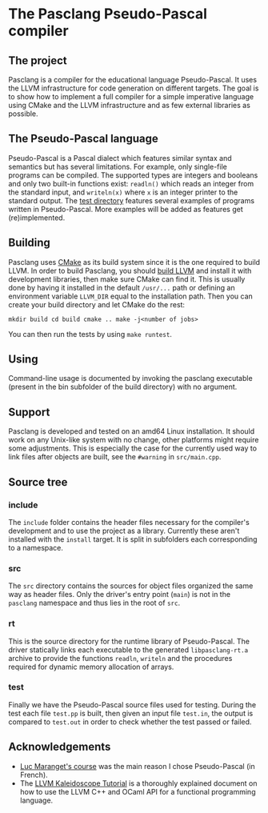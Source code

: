 # The Pasclang Pseudo-Pascal compiler

## The project

Pasclang is a compiler for the educational language Pseudo-Pascal. It uses the LLVM infrastructure for code generation on different targets. The goal is to show how to implement a full compiler for a simple imperative language using CMake and the LLVM infrastructure and as few external libraries as possible.

## The Pseudo-Pascal language

Pseudo-Pascal is a Pascal dialect which features similar syntax and semantics but has several limitations. For example, only single-file programs can be compiled. The supported types are integers and booleans and only two built-in functions exist: `readln()` which reads an integer from the standard input, and `writeln(x)` where `x` is an integer printer to the standard output. The [test directory](test/) features several examples of programs written in Pseudo-Pascal. More examples will be added as features get (re)implemented.

## Building

Pasclang uses [CMake](https://cmake.org) as its build system since it is the one required to build LLVM.
In order to build Pasclang, you should [build LLVM](http://llvm.org/docs/CMake.html) and install it with development libraries, then make sure CMake can find it. This is usually done by having it installed in the default `/usr/...` path or defining an environment variable `LLVM_DIR` equal to the installation path. Then you can create your build directory and let CMake do the rest:

``mkdir build
cd build
cmake ..
make -j<number of jobs>``

You can then run the tests by using `make runtest`.

## Using

Command-line usage is documented by invoking the pasclang executable (present in the bin subfolder of the build directory) with no argument.

## Support

Pasclang is developed and tested on an amd64 Linux installation. It should work on any Unix-like system with no change, other platforms might require some adjustments. This is especially the case for the currently used way to link files after objects are built, see the `#warning` in `src/main.cpp`.

## Source tree

### include

The `include` folder contains the header files necessary for the compiler's development and to use the project as a library. Currently these aren't installed with the `install` target. It is split in subfolders each corresponding to a namespace.

### src

The `src` directory contains the sources for object files organized the same way as header files. Only the driver's entry point (`main`) is not in the `pasclang` namespace and thus lies in the root of `src`.

### rt

This is the source directory for the runtime library of Pseudo-Pascal. The driver statically links each executable to the generated `libpasclang-rt.a` archive to provide the functions `readln`, `writeln` and the procedures required for dynamic memory allocation of arrays.

### test

Finally we have the Pseudo-Pascal source files used for testing. During the test each file `test.pp` is built, then given an input file `test.in`, the output is compared to `test.out` in order to check whether the test passed or failed.

## Acknowledgements

* [Luc Maranget's course](http://gallium.inria.fr/~maranget/X/compil/poly/index.html) was the main reason I chose Pseudo-Pascal (in French).
* The [LLVM Kaleidoscope Tutorial](http://llvm.org/docs/tutorial/index.html) is a thoroughly explained document on how to use the LLVM C++ and OCaml API for a functional programming language.
